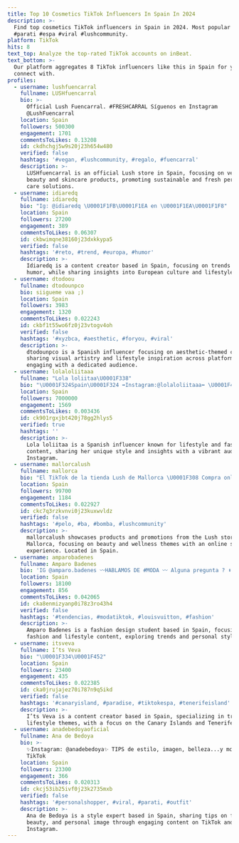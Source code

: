 ```yaml
---
title: Top 10 Cosmetics TikTok Influencers In Spain In 2024
description: >-
  Find top cosmetics TikTok influencers in Spain in 2024. Most popular hashtags:
  #parati #espa #viral #lushcommunity.
platform: TikTok
hits: 8
text_top: Analyze the top-rated TikTok accounts on inBeat.
text_bottom: >-
  Our platform aggregates 8 TikTok influencers like this in Spain for you to
  connect with.
profiles:
  - username: lushfuencarral
    fullname: LUSHfuencarral
    bio: >-
      Official Lush Fuencarral. #FRESHCARRAL Síguenos en Instagram
      @LushFuencarral
    location: Spain
    followers: 500300
    engagement: 1701
    commentsToLikes: 0.13208
    id: ckdhchgj5w9s20j23h654w480
    verified: false
    hashtags: '#vegan, #lushcommunity, #regalo, #fuencarral'
    description: >-
      LUSHfuencarral is an official Lush store in Spain, focusing on vegan
      beauty and skincare products, promoting sustainable and fresh personal
      care solutions.
  - username: idiaredq
    fullname: idiaredq
    bio: "Ig: @idiaredq \U0001F1FB\U0001F1EA en \U0001F1EA\U0001F1F8"
    location: Spain
    followers: 27200
    engagement: 389
    commentsToLikes: 0.06307
    id: ckbwimqne38160j23dxkkypa5
    verified: false
    hashtags: '#reto, #trend, #europa, #humor'
    description: >-
      Idiaredq is a content creator based in Spain, focusing on trends and
      humor, while sharing insights into European culture and lifestyle.
  - username: dtodoou
    fullname: dtodounpco
    bio: siigueme vaa ;)
    location: Spain
    followers: 3983
    engagement: 1320
    commentsToLikes: 0.022243
    id: ckbf1t55wo6fz0j23vtogv4oh
    verified: false
    hashtags: '#xyzbca, #aesthetic, #foryou, #viral'
    description: >-
      dtodounpco is a Spanish influencer focusing on aesthetic-themed content,
      sharing visual artistry and lifestyle inspiration across platforms, while
      engaging with a dedicated audience.
  - username: lolaloliitaaa
    fullname: "Lola loliitaa\U0001F338"
    bio: "\U0001F324Spain\U0001F324 ➡️Instagram:@lolaloliitaaa⬅️ \U0001F4E9:Lolalolita@lolitamanager.es"
    location: Spain
    followers: 7000000
    engagement: 1569
    commentsToLikes: 0.003436
    id: ck901rgxjbt420j78gg2hlys5
    verified: true
    hashtags: ''
    description: >-
      Lola loliitaa is a Spanish influencer known for lifestyle and fashion
      content, sharing her unique style and insights with a vibrant audience on
      Instagram.
  - username: mallorcalush
    fullname: mallorca
    bio: "El TikTok de la tienda Lush de Mallorca \U0001F308 Compra online haciendo click \U0001F447\U0001F447"
    location: Spain
    followers: 99700
    engagement: 1184
    commentsToLikes: 0.022927
    id: ckc7q3rzkvnvi0j23kuxwvldz
    verified: false
    hashtags: '#pelo, #ba, #bomba, #lushcommunity'
    description: >-
      mallorcalush showcases products and promotions from the Lush store in
      Mallorca, focusing on beauty and wellness themes with an online shopping
      experience. Located in Spain.
  - username: amparobadenes
    fullname: Amparo Badenes
    bio: 'IG @amparo.badenes 〰️HABLAMOS DE #MODA 〰️ Alguna pregunta ? ⬇️⬇️⬇️⬇️⬇️⬇️'
    location: Spain
    followers: 18100
    engagement: 856
    commentsToLikes: 0.042065
    id: cka8enmizyanp0i78z3ro43h4
    verified: false
    hashtags: '#tendencias, #modatiktok, #louisvuitton, #fashion'
    description: >-
      Amparo Badenes is a fashion design student based in Spain, focusing on
      fashion and lifestyle content, exploring trends and personal style.
  - username: itsveva
    fullname: I’ts Veva
    bio: "\U0001F334\U0001F452"
    location: Spain
    followers: 23400
    engagement: 435
    commentsToLikes: 0.022385
    id: cka0jrujajez70i787n9q5ikd
    verified: false
    hashtags: '#canaryisland, #paradise, #tiktokespa, #tenerifeisland'
    description: >-
      I’ts Veva is a content creator based in Spain, specializing in travel and
      lifestyle themes, with a focus on the Canary Islands and Tenerife.
  - username: anadebedoyaoficial
    fullname: Ana de Bedoya
    bio: >-
      ✨Instagram: @anadebedoya✨ TIPS de estilo, imagen, belleza...y momentos
      TikTok
    location: Spain
    followers: 23300
    engagement: 366
    commentsToLikes: 0.020313
    id: ckcj53ib25ivf0j23k2735mxb
    verified: false
    hashtags: '#personalshopper, #viral, #parati, #outfit'
    description: >-
      Ana de Bedoya is a style expert based in Spain, sharing tips on fashion,
      beauty, and personal image through engaging content on TikTok and
      Instagram.
---
```


